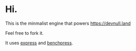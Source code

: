 # Hi.

This is the minmalist engine that powers https://devnull.land

Feel free to fork it.

It uses [express](expressjs.com/) and [benchpress](https://github.com/benchpressjs/benchpressjs).